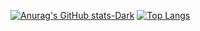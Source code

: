 [![Anurag's GitHub stats-Dark](https://github-readme-stats.vercel.app/api?username=Wapply&show_icons=true&theme=dark#gh-dark-mode-only)](https://github.com/anuraghazra/github-readme-stats#gh-dark-mode-only)
[![Top Langs](https://github-readme-stats.vercel.app/api/top-langs/?username=Wapply&theme=dark#gh-dark-mode-only)](https://github.com/anuraghazra/github-readme-stats)
